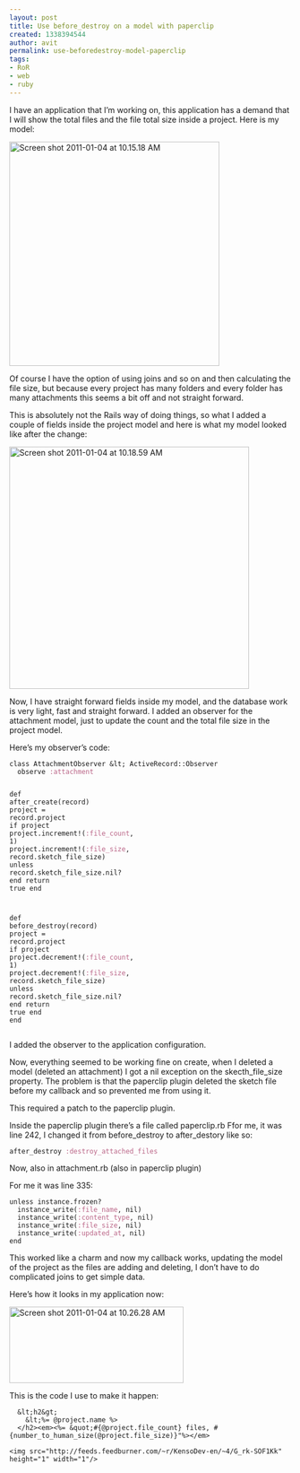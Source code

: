 ```yaml
---
layout: post
title: Use before_destroy on a model with paperclip
created: 1338394544
author: avit
permalink: use-beforedestroy-model-paperclip
tags:
- RoR
- web
- ruby
---
```

<p>I have an application that I’m working on, this application has a demand that I will show the total files and the file total size inside a project. Here is my model:</p>
<a href='http://www.flickr.com/photos/51960246@N07/5323289774/' title='Screen shot 2011-01-04 at 10.15.18 AM by KensoDev, on Flickr'><img alt='Screen shot 2011-01-04 at 10.15.18 AM' height='400' src='http://farm6.static.flickr.com/5201/5323289774_a6c335fc1b.jpg' width='375' /></a>
<p>Of course I have the option of using joins and so on and then calculating the file size, but because every project has many folders and every folder has many attachments this seems a bit off and not straight forward.</p>

<p>This is absolutely not the Rails way of doing things, so what I added a couple of fields inside the project model and here is what my model looked like after the change:</p>
<a href='http://www.flickr.com/photos/51960246@N07/5323294436/' title='Screen shot 2011-01-04 at 10.18.59 AM by KensoDev, on Flickr'><img alt='Screen shot 2011-01-04 at 10.18.59 AM' height='432' src='http://farm6.static.flickr.com/5004/5323294436_2c7702d32d.jpg' width='428' /></a>
<p>Now, I have straight forward fields inside my model, and the database work is very light, fast and straight forward. I added an observer for the attachment model, just to update the count and the total file size in the project model.</p>

<p>Here’s my observer’s code:</p>
<div class='highlight'><pre><code class='ruby'><span class='k'>class</span> <span class='nc'>AttachmentObserver</span> <span class='o'>&</span><span class='n'>lt</span><span class='p'>;</span> <span class='no'>ActiveRecord</span><span class='o'>::</span><span class='no'>Observer</span>
  <span class='n'>observe</span> <span class='ss'>:attachment</span>

  <span class='k'>def</span> <span class='nf'>after_create</span><span class='p'>(</span><span class='n'>record</span><span class='p'>)</span>
    <span class='n'>project</span> <span class='o'>=</span> <span class='n'>record</span><span class='o'>.</span><span class='n'>project</span>
    <span class='k'>if</span> <span class='n'>project</span>
      <span class='n'>project</span><span class='o'>.</span><span class='n'>increment!</span><span class='p'>(</span><span class='ss'>:file_count</span><span class='p'>,</span> <span class='mi'>1</span><span class='p'>)</span>
      <span class='n'>project</span><span class='o'>.</span><span class='n'>increment!</span><span class='p'>(</span><span class='ss'>:file_size</span><span class='p'>,</span> <span class='n'>record</span><span class='o'>.</span><span class='n'>sketch_file_size</span><span class='p'>)</span> <span class='k'>unless</span> <span class='n'>record</span><span class='o'>.</span><span class='n'>sketch_file_size</span><span class='o'>.</span><span class='n'>nil?</span>
    <span class='k'>end</span>
    <span class='k'>return</span> <span class='kp'>true</span>
  <span class='k'>end</span>

  <span class='k'>def</span> <span class='nf'>before_destroy</span><span class='p'>(</span><span class='n'>record</span><span class='p'>)</span>
    <span class='n'>project</span> <span class='o'>=</span> <span class='n'>record</span><span class='o'>.</span><span class='n'>project</span>
    <span class='k'>if</span> <span class='n'>project</span>
      <span class='n'>project</span><span class='o'>.</span><span class='n'>decrement!</span><span class='p'>(</span><span class='ss'>:file_count</span><span class='p'>,</span> <span class='mi'>1</span><span class='p'>)</span>
      <span class='n'>project</span><span class='o'>.</span><span class='n'>decrement!</span><span class='p'>(</span><span class='ss'>:file_size</span><span class='p'>,</span> <span class='n'>record</span><span class='o'>.</span><span class='n'>sketch_file_size</span><span class='p'>)</span> <span class='k'>unless</span> <span class='n'>record</span><span class='o'>.</span><span class='n'>sketch_file_size</span><span class='o'>.</span><span class='n'>nil?</span>
    <span class='k'>end</span>
    <span class='k'>return</span> <span class='kp'>true</span>
  <span class='k'>end</span>
<span class='k'>end</span>
</code></pre>
</div>
<p>I added the observer to the application configuration.</p>

<p>Now, everything seemed to be working fine on create, when I deleted a model (deleted an attachment) I got a nil exception on the skecth_file_size property. The problem is that the paperclip plugin deleted the sketch file before my callback and so prevented me from using it.</p>

<p>This required a patch to the paperclip plugin.</p>

<p>Inside the paperclip plugin there’s a file called paperclip.rb Ffor me, it was line 242, I changed it from before_destroy to after_destory like so:</p>
<div class='highlight'><pre><code class='ruby'><span class='n'>after_destroy</span> <span class='ss'>:destroy_attached_files</span>
</code></pre>
</div>
<p>Now, also in attachment.rb (also in paperclip plugin)</p>

<p>For me it was line 335:</p>
<div class='highlight'><pre><code class='ruby'><span class='k'>unless</span> <span class='n'>instance</span><span class='o'>.</span><span class='n'>frozen?</span>
  <span class='n'>instance_write</span><span class='p'>(</span><span class='ss'>:file_name</span><span class='p'>,</span> <span class='kp'>nil</span><span class='p'>)</span>
  <span class='n'>instance_write</span><span class='p'>(</span><span class='ss'>:content_type</span><span class='p'>,</span> <span class='kp'>nil</span><span class='p'>)</span>
  <span class='n'>instance_write</span><span class='p'>(</span><span class='ss'>:file_size</span><span class='p'>,</span> <span class='kp'>nil</span><span class='p'>)</span>
  <span class='n'>instance_write</span><span class='p'>(</span><span class='ss'>:updated_at</span><span class='p'>,</span> <span class='kp'>nil</span><span class='p'>)</span>
<span class='k'>end</span>
</code></pre>
</div>
<p>This worked like a charm and now my callback works, updating the model of the project as the files are adding and deleting, I don’t have to do complicated joins to get simple data.</p>

<p>Here’s how it looks in my application now:</p>
<a href='http://www.flickr.com/photos/51960246@N07/5323306412/' title='Screen shot 2011-01-04 at 10.26.28 AM by KensoDev, on Flickr'><img alt='Screen shot 2011-01-04 at 10.26.28 AM' height='136' src='http://farm6.static.flickr.com/5083/5323306412_e3b98bc477.jpg' width='311' /></a>
<p>This is the code I use to make it happen:</p>
<div class='highlight'><pre><code class='ruby'>  <span class='o'>&</span><span class='n'>lt</span><span class='p'>;</span><span class='n'>h2</span><span class='o'>&</span><span class='n'>gt</span><span class='p'>;</span>
    <span class='o'>&</span><span class='n'>lt</span><span class='p'>;</span><span class='sx'>%= @project.name %&gt;</span>
<span class='sx'>  &lt;/h2&gt;&lt;em&gt;&lt;%=</span> <span class='o'>&</span><span class='n'>quot</span><span class='p'>;</span><span class='c1'>#{@project.file_count} files, #{number_to_human_size(@project.file_size)}&quot;%&gt;&lt;/em&gt;</span>
</code></pre>
</div>
      
    <img src="http://feeds.feedburner.com/~r/KensoDev-en/~4/G_rk-SOF1Kk" height="1" width="1"/>
